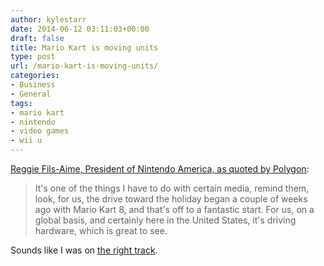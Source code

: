 ```yaml
---
author: kylestarr
date: 2014-06-12 03:11:03+00:00
draft: false
title: Mario Kart is moving units
type: post
url: /mario-kart-is-moving-units/
categories:
- Business
- General
tags:
- mario kart
- nintendo
- video games
- wii u
---
```


[Reggie Fils-Aime, President of Nintendo America, as quoted by Polygon](http://www.polygon.com/2014/6/11/5801862/mario-kart-8-wii-u-sales):

> It's one of the things I have to do with certain media, remind them, look, for us, the drive toward the holiday began a couple of weeks ago with Mario Kart 8, and that's off to a fantastic start. For us, on a global basis, and certainly here in the United States, it's driving hardware, which is great to see.

Sounds like I was on [the right track](/2014/06/01/hail-mario/).
